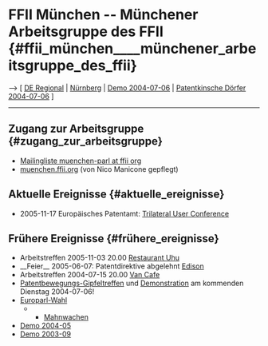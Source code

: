 # FFII München \-- Münchener Arbeitsgruppe des FFII {#ffii_münchen____münchener_arbeitsgruppe_des_ffii}

\--\> \[ [ DE Regional](FfiiDeRegioDe "wikilink") \| [
Nürnberg](FfiiNuernbergDe "wikilink") \| [ Demo
2004-07-06](DemoMuenchen040706De "wikilink") \| [ Patentkinsche Dörfer
2004-07-06](Dpma040706De "wikilink") \]

------------------------------------------------------------------------

## Zugang zur Arbeitsgruppe {#zugang_zur_arbeitsgruppe}

-   [Mailingliste muenchen-parl at ffii
    org](http://lists.ffii.org/mailman/listinfo/muenchen-parl/ "wikilink")
-   [muenchen.ffii.org](http://muenchen.ffii.org/ "wikilink") (von Nico
    Manicone gepflegt)

## Aktuelle Ereignisse {#aktuelle_ereignisse}

-   2005-11-17 Europäisches Patentamt: [Trilateral User
    Conference](http://wiki.ffii.org/Trilat051117En "wikilink")

## Frühere Ereignisse {#frühere_ereignisse}

-   Arbeitstreffen 2005-11-03 20.00 [Restaurant
    Uhu](http://www.cafe-uhu.de/ "wikilink")
-   \_\_Feier\_\_ 2005-06-07: Patentdirektive abgelehnt
    [Edison](http://www.edisonundco.de/ "wikilink")
-   Arbeitstreffen 2004-07-15 20.00 [ Van
    Cafe](MuenchenVanCafeDe "wikilink")
-   [ Patentbewegungs-Gipfeltreffen](Dpma040706De "wikilink") und [
    Demonstration](DemoMuenchen040706De "wikilink") am kommenden
    Dienstag 2004-07-06!
-   [ Europarl-Wahl](ElectAct0405De "wikilink")
    -   -   [ Mahnwachen](MiniDemoMuenchen0405De "wikilink")
-   [ Demo 2004-05](DemoMuenchen0405De "wikilink")
-   [ Demo 2003-09](DemoMuenchen0309De "wikilink")
